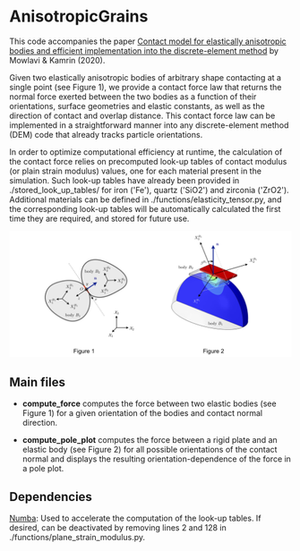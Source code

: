 # AnisotropicGrains

This code accompanies the paper [Contact model for elastically anisotropic bodies and efficient implementation into the discrete-element method](https://arxiv.org/abs/2006.13148) by Mowlavi & Kamrin (2020).

Given two elastically anisotropic bodies of arbitrary shape contacting at a single point (see Figure 1), we provide a contact force law that returns the normal force exerted between the two bodies as a function of their orientations, surface geometries and elastic constants, as well as the direction of contact and overlap distance. This contact force law can be implemented in a straightforward manner into any discrete-element method (DEM) code that already tracks particle orientations.

In order to optimize computational efficiency at runtime, the calculation of the contact force relies on precomputed look-up tables of contact modulus (or plain strain modulus) values, one for each material present in the simulation. Such look-up tables have already been provided in ./stored_look_up_tables/ for iron ('Fe'), quartz ('SiO2') and zirconia ('ZrO2'). Additional materials can be defined in ./functions/elasticity_tensor.py, and the corresponding look-up tables will be automatically calculated the first time they are required, and stored for future use.

![sketch](./sketch.png)

## Main files

* **compute_force** computes the force between two elastic bodies (see Figure 1) for a given orientation of the bodies and contact normal direction.

* **compute_pole_plot** computes the force between a rigid plate and an elastic body (see Figure 2) for all possible orientations of the contact normal and displays the resulting orientation-dependence of the force in a pole plot.

## Dependencies

[Numba](https://numba.pydata.org): Used to accelerate the computation of the look-up tables. If desired, can be deactivated by removing lines 2 and 128 in ./functions/plane_strain_modulus.py.
